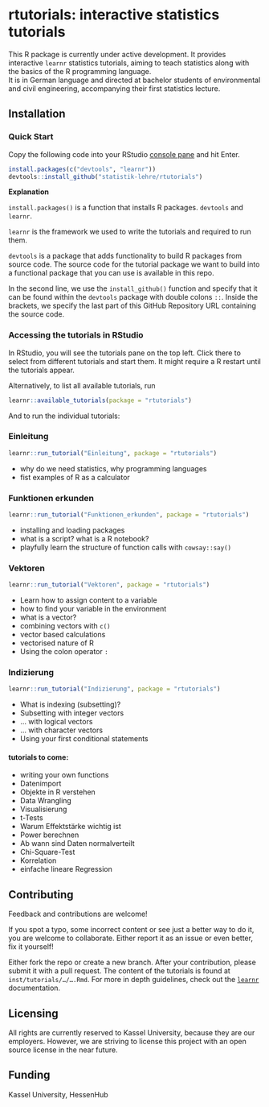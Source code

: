 
<!-- README.md is generated from README.Rmd. Please edit that file -->

# rtutorials: interactive statistics tutorials

<!-- badges: start -->
<!-- badges: end -->

This R package is currently under active development. It provides
interactive `learnr` statistics tutorials, aiming to teach statistics
along with the basics of the R programming language.  
It is in German language and directed at bachelor students of
environmental and civil engineering, accompanying their first statistics
lecture.

## Installation

### Quick Start

Copy the following code into your RStudio [console
pane](https://cengel.github.io/R-intro/backgroud.html#rstudio-console-and-command-prompt)
and hit Enter.

``` r
install.packages(c("devtools", "learnr"))
devtools::install_github("statistik-lehre/rtutorials")
```

**Explanation**

`install.packages()` is a function that installs R packages. `devtools`
and `learnr`.

`learnr` is the framework we used to write the tutorials and required to
run them.

`devtools` is a package that adds functionality to build R packages from
source code. The source code for the tutorial package we want to build
into a functional package that you can use is available in this repo.

In the second line, we use the `install_github()` function and specify
that it can be found within the `devtools` package with double colons
`::`. Inside the brackets, we specify the last part of this GitHub
Repository URL containing the source code.

### Accessing the tutorials in RStudio

In RStudio, you will see the tutorials pane on the top left. Click there
to select from different tutorials and start them. It might require a R
restart until the tutorials appear.

Alternatively, to list all available tutorials, run

``` r
learnr::available_tutorials(package = "rtutorials")
```

And to run the individual tutorials:

### Einleitung

``` r
learnr::run_tutorial("Einleitung", package = "rtutorials")
```

- why do we need statistics, why programming languages
- fist examples of R as a calculator

### Funktionen erkunden

``` r
learnr::run_tutorial("Funktionen_erkunden", package = "rtutorials")
```

- installing and loading packages
- what is a script? what is a R notebook?
- playfully learn the structure of function calls with `cowsay::say()`

### Vektoren

``` r
learnr::run_tutorial("Vektoren", package = "rtutorials")
```

- Learn how to assign content to a variable
- how to find your variable in the environment
- what is a vector?
- combining vectors with `c()`
- vector based calculations
- vectorised nature of R
- Using the colon operator `:`

### Indizierung

``` r
learnr::run_tutorial("Indizierung", package = "rtutorials")
```

- What is indexing (subsetting)?
- Subsetting with integer vectors
- … with logical vectors
- … with character vectors
- Using your first conditional statements

#### tutorials to come:

- writing your own functions
- Datenimport
- Objekte in R verstehen
- Data Wrangling
- Visualisierung
- t-Tests
- Warum Effektstärke wichtig ist
- Power berechnen
- Ab wann sind Daten normalverteilt
- Chi-Square-Test
- Korrelation
- einfache lineare Regression

## Contributing

Feedback and contributions are welcome!

If you spot a typo, some incorrect content or see just a better way to
do it, you are welcome to collaborate. Either report it as an issue or
even better, fix it yourself!

Either fork the repo or create a new branch. After your contribution,
please submit it with a pull request. The content of the tutorials is
found at `inst/tutorials/…/….Rmd`. For more in depth guidelines, check
out the [`learnr`](https://rstudio.github.io/learnr/) documentation.

## Licensing

All rights are currently reserved to Kassel University, because they are
our employers. However, we are striving to license this project with an
open source license in the near future.

## Funding

Kassel University, HessenHub

